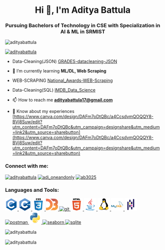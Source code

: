 <h1 align="center">Hi 👋, I'm Aditya Battula</h1>
<h3 align="center">Pursuing Bachelors of Technology in CSE with Specialization in AI & ML in SRMIST</h3>

<p align="left"> <img src="https://komarev.com/ghpvc/?username=adityabattula&label=Profile%20views&color=0e75b6&style=flat" alt="adityabattula" /> </p>

<p align="left"> <a href="https://github.com/ryo-ma/github-profile-trophy"><img src="https://github-profile-trophy.vercel.app/?username=adityabattula" alt="adityabattula" /></a> </p>

- Data-Cleaning(JSON) [GRADES-datacleaning-JSON](https://github.com/adityabattula/GRADES-datacleaning-JSON-)

- 🌱 I’m currently learning **ML/DL, Web Scraping**

- WEB-SCRAPING [National_Awards-WEB-Scraping](https://github.com/adityabattula/National_Awards-WEB-Scraping-)

- Data-Cleaning(SQL) [IMDB_Data_Science](https://github.com/adityabattula/IMDB_Data_Science)

- 📫 How to reach me **adityabattula17@gmail.com**

- 📄 Know about my experiences [https://www.canva.com/design/DAFm7oDtQBc/a4CcsdvmQOQQY8-BVj8Suw/edit?utm_content=DAFm7oDtQBc&utm_campaign=designshare&utm_medium=link2&utm_source=sharebutton](https://www.canva.com/design/DAFm7oDtQBc/a4CcsdvmQOQQY8-BVj8Suw/edit?utm_content=DAFm7oDtQBc&utm_campaign=designshare&utm_medium=link2&utm_source=sharebutton)

<h3 align="left">Connect with me:</h3>
<p align="left">
<a href="https://linkedin.com/in/adityabattula](https://www.linkedin.com/in/aditya-battula-09375b223/" target="blank"><img align="center" src="https://raw.githubusercontent.com/rahuldkjain/github-profile-readme-generator/master/src/images/icons/Social/linked-in-alt.svg" alt="adityabattula" height="30" width="40" /></a>
<a href="https://instagram.com/adi_oneandonly" target="blank"><img align="center" src="https://raw.githubusercontent.com/rahuldkjain/github-profile-readme-generator/master/src/images/icons/Social/instagram.svg" alt="adi_oneandonly" height="30" width="40" /></a>
<a href="https://www.hackerrank.com/ab3025](https://www.hackerrank.com/ab3025?hr_r=1" target="blank"><img align="center" src="https://raw.githubusercontent.com/rahuldkjain/github-profile-readme-generator/master/src/images/icons/Social/hackerrank.svg" alt="ab3025" height="30" width="40" /></a>
</p>

<h3 align="left">Languages and Tools:</h3>
<p align="left"> <a href="https://www.cprogramming.com/" target="_blank" rel="noreferrer"> <img src="https://raw.githubusercontent.com/devicons/devicon/master/icons/c/c-original.svg" alt="c" width="40" height="40"/> </a> <a href="https://www.w3schools.com/cpp/" target="_blank" rel="noreferrer"> <img src="https://raw.githubusercontent.com/devicons/devicon/master/icons/cplusplus/cplusplus-original.svg" alt="cplusplus" width="40" height="40"/> </a> <a href="https://www.w3schools.com/css/" target="_blank" rel="noreferrer"> <img src="https://raw.githubusercontent.com/devicons/devicon/master/icons/css3/css3-original-wordmark.svg" alt="css3" width="40" height="40"/> </a> <a href="https://d3js.org/" target="_blank" rel="noreferrer"> <img src="https://raw.githubusercontent.com/devicons/devicon/master/icons/d3js/d3js-original.svg" alt="d3js" width="40" height="40"/> </a> <a href="https://git-scm.com/" target="_blank" rel="noreferrer"> <img src="https://www.vectorlogo.zone/logos/git-scm/git-scm-icon.svg" alt="git" width="40" height="40"/> </a> <a href="https://www.w3.org/html/" target="_blank" rel="noreferrer"> <img src="https://raw.githubusercontent.com/devicons/devicon/master/icons/html5/html5-original-wordmark.svg" alt="html5" width="40" height="40"/> </a> <a href="https://www.java.com" target="_blank" rel="noreferrer"> <img src="https://raw.githubusercontent.com/devicons/devicon/master/icons/java/java-original.svg" alt="java" width="40" height="40"/> </a> <a href="https://www.linux.org/" target="_blank" rel="noreferrer"> <img src="https://raw.githubusercontent.com/devicons/devicon/master/icons/linux/linux-original.svg" alt="linux" width="40" height="40"/> </a> <a href="https://www.mysql.com/" target="_blank" rel="noreferrer"> <img src="https://raw.githubusercontent.com/devicons/devicon/master/icons/mysql/mysql-original-wordmark.svg" alt="mysql" width="40" height="40"/> </a> <a href="https://pandas.pydata.org/" target="_blank" rel="noreferrer"> <img src="https://raw.githubusercontent.com/devicons/devicon/2ae2a900d2f041da66e950e4d48052658d850630/icons/pandas/pandas-original.svg" alt="pandas" width="40" height="40"/> </a> <a href="https://postman.com" target="_blank" rel="noreferrer"> <img src="https://www.vectorlogo.zone/logos/getpostman/getpostman-icon.svg" alt="postman" width="40" height="40"/> </a> <a href="https://www.python.org" target="_blank" rel="noreferrer"> <img src="https://raw.githubusercontent.com/devicons/devicon/master/icons/python/python-original.svg" alt="python" width="40" height="40"/> </a> <a href="https://seaborn.pydata.org/" target="_blank" rel="noreferrer"> <img src="https://seaborn.pydata.org/_images/logo-mark-lightbg.svg" alt="seaborn" width="40" height="40"/> </a> <a href="https://www.sqlite.org/" target="_blank" rel="noreferrer"> <img src="https://www.vectorlogo.zone/logos/sqlite/sqlite-icon.svg" alt="sqlite" width="40" height="40"/> </a> </p>

<p><img align="center" src="https://github-readme-stats.vercel.app/api/top-langs?username=adityabattula&show_icons=true&locale=en&layout=compact" alt="adityabattula" /></p>

<p><img align="center" src="https://github-readme-streak-stats.herokuapp.com/?user=adityabattula&" alt="adityabattula" /></p>
